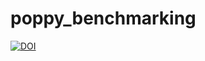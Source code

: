 # poppy_benchmarking

[![DOI](https://zenodo.org/badge/136846468.svg)](https://zenodo.org/badge/latestdoi/136846468)
